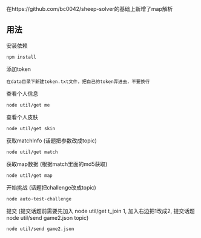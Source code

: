 在https://github.com/bc0042/sheep-solver的基础上新增了map解析


## 用法
安装依赖

    npm install

添加token

    在data目录下新建token.txt文件，把自己的token弄进去，不要换行

查看个人信息

    node util/get me

查看个人皮肤

    node util/get skin

获取matchInfo (话题把参数改成topic)

    node util/get match

获取map数据 (根据match里面的md5获取)

    node util/get map

开始挑战 (话题把challenge改成topic)

    node auto-test-challenge

提交 (提交话题前需要先加入 node util/get t_join 1, 加入右边把1改成2, 提交话题 node util/send game2.json topic)

    node util/send game2.json
